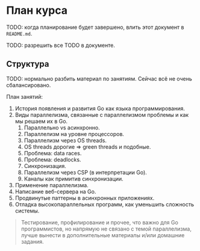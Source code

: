 # План курса

TODO: когда планирование будет завершено, влить этот документ в `README.md`.

TODO: разрешить все TODO в документе.

## Структура

TODO: нормально разбить материал по занятиям. Сейчас всё не очень сбалансировано.

План занятий:

1. История появления и развития Go как языка программирования.<br>
1. Виды параллелизма, связанные с параллелизмом проблемы и как мы решаем их в Go.<br>
    1. Параллельно vs асинхронно.<br>
    1. Параллелизм на уровне процессоров.<br>
    1. Параллелизм через OS threads.<br>
    1. OS threads дорогие => green threads и подобные.<br>
    1. Проблема: data races.<br>
    1. Проблема: deadlocks.<br>
    1. Синхронизация.
    1. Параллелизм через CSP (в интерпретации Go).<br>
    1. Каналы как примитив синхронизации.<br>
1. Применение параллелизма.<br>
1. Написание веб-сервера на Go.<br>
1. Продвинутые паттерны в асинхронных приложениях.<br>
1. Отладка высокопараллельных программ, как уменьшить сложность системы.<br>

> Тестирование, профилирование и прочее, что важно для Go программистов, но напрямую не связано с темой параллелизма,
лучше вынести в дополнительные материалы и/или домашние задания.

